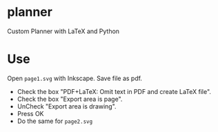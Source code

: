 planner
=======

Custom Planner with LaTeX and Python

Use
=======
Open `page1.svg` with Inkscape.  Save file as pdf. 
 * Check the box "PDF+LaTeX: Omit text in PDF and create LaTeX file". 
 * Check the box "Export area is page". 
 * UnCheck "Export area is drawing".
 * Press OK
 * Do the same for `page2.svg`
